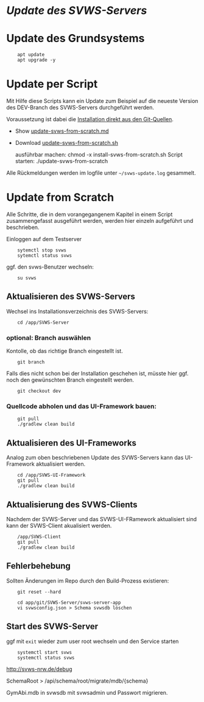 ***Update des SVWS-Servers***
=============================

# Update des Grundsystems

		apt update
		apt upgrade -y


# Update per Script

Mit Hilfe diese Scripts kann ein Update zum Beispiel auf die neueste Version des DEV-Branch des SVWS-Servers durchgeführt werden. 

Voraussetzung ist dabei die [Installation direkt aus den Git-Quellen](002_Installation_SVWS-Server.md). 
	
+ Show [update-svws-from-scratch.md](scripts/update-svws-from-scratch.md)
+ Download [update-svws-from-scratch.sh](scripts/update-svws-from-scratch.sh)
	
    ausführbar machen: chmod -x install-svws-from-scratch.sh
    Script starten: ./update-svws-from-scratch
	
Alle Rückmeldungen werden im logfile unter `~/svws-update.log` gesammelt.


# Update from Scratch

Alle Schritte, die in dem vorangegangenem Kapitel in einem Script zusammengefasst ausgeführt werden, werden hier einzeln aufgeführt und beschrieben.

Einloggen auf dem Testserver

		sytemctl stop svws
		sytemctl status svws

ggf. den svws-Benutzer wechseln: 

		su svws

## Aktualisieren des SVWS-Servers

Wechsel ins Installationsverzeichnis des SVWS-Servers:

		cd /app/SVWS-Server
		
		
### optional: Branch auswählen 

Kontolle, ob das richtige Branch eingestellt ist.
		
		git branch
		
Falls dies nicht schon bei der Installation geschehen ist, müsste hier ggf. noch den gewünschten Branch eingestellt werden.

		git checkout dev

### Quellcode abholen und das UI-Framework bauen:


		git pull 
		./gradlew clean build

## Aktualisieren des UI-Frameworks

Analog zum oben beschriebenen Update des SVWS-Servers kann das UI-Framework aktualisiert werden.

		cd /app/SVWS-UI-Framework
		git pull
		./gradlew clean build

## Aktualisierung des SVWS-Clients

Nachdem der SVWS-Server und das SVWS-UI-FRamework aktualisiert sind kann der SVWS-Client akualisiert werden. 

		/app/SVWS-Client
		git pull
		./gradlew clean build

## Fehlerbehebung 

Sollten Änderungen im Repo durch den Build-Prozess existieren:

		git reset --hard
		
		cd app/git/SVWS-Server/svws-server-app
		vi svwsconfig.json > Schema svwsdb löschen

## Start des SVWS-Server

ggf mit `exit` wieder zum user root wechseln und den Service starten

		systemctl start svws
		systemctl status svws

http://svws-nrw.de/debug

SchemaRoot > /api/schema/root/migrate/mdb/{schema}

GymAbi.mdb in svwsdb mit svwsadmin und Passwort migrieren.